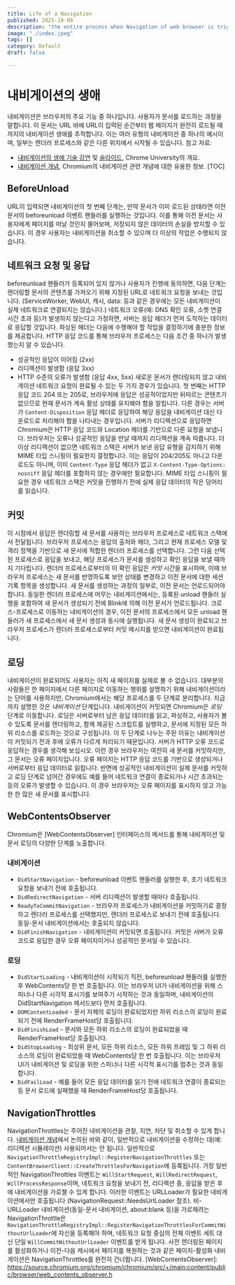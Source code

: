 ```yaml
---
title: Life of a Navigation
published: 2025-10-08
description: "the entire process when Navigation of web browser is triggered"
image: "./index.jpeg"
tags: []
category: Default
draft: false

---
```



# 내비게이션의 생애
내비게이션은 브라우저의 주요 기능 중 하나입니다. 사용자가 문서를 로드하는 과정을 말합니다. 이 문서는 URL 바에 URL이 입력된 순간부터 웹 페이지가 완전히 로드될 때까지의 내비게이션 생애를 추적합니다. 이는 여러 유형의 내비게이션 중 하나의 예시이며, 일부는 렌더러 프로세스와 같은 다른 위치에서 시작될 수 있습니다.
참고 자료:
 * [내비게이션의 생애 기술 강연](https://youtu.be/mX7jQsGCF6E) 및 [슬라이드](https://docs.google.com/presentation/d/1YVqDmbXI0cllpfXD7TuewiexDNZYfwk6fRdmoXJbBlM/edit), Chrome University의 개요.
 * [내비게이션 개념](navigation_concepts.md), Chromium의 내비게이션 관련 개념에 대한 유용한 정보.
[TOC]
## BeforeUnload
URL이 입력되면 내비게이션의 첫 번째 단계는, 만약 문서가 이미 로드된 상태라면 이전 문서의 beforeunload 이벤트 핸들러를 실행하는 것입니다. 이를 통해 이전 문서는 사용자에게 페이지를 떠날 것인지 물어보며, 저장되지 않은 데이터의 손실을 방지할 수 있습니다. 이 경우 사용자는 내비게이션을 취소할 수 있으며 더 이상의 작업은 수행되지 않습니다.
## 네트워크 요청 및 응답
beforeunload 핸들러가 등록되어 있지 않거나 사용자가 진행에 동의하면, 다음 단계는 렌더링할 문서의 콘텐츠를 가져오기 위해 지정된 URL로 네트워크 요청을 보내는 것입니다. (ServiceWorker, WebUI, 캐시, data: 등과 같은 경우에는 모든 내비게이션이 실제 네트워크로 연결되지는 않습니다.)
네트워크 오류(예: DNS 확인 오류, 소켓 연결 시간 초과 등)가 발생하지 않는다고 가정하면, 서버는 응답 헤더가 먼저 도착하는 데이터로 응답할 것입니다. 파싱된 헤더는 다음에 수행해야 할 작업을 결정하기에 충분한 정보를 제공합니다.
HTTP 응답 코드를 통해 브라우저 프로세스는 다음 조건 중 하나가 발생했는지 알 수 있습니다.
* 성공적인 응답이 이어짐 (2xx)
* 리디렉션이 발생함 (응답 3xx)
* HTTP 수준의 오류가 발생함 (응답 4xx, 5xx)
새로운 문서가 렌더링되지 않고 내비게이션 네트워크 요청이 완료될 수 있는 두 가지 경우가 있습니다. 첫 번째는 HTTP 응답 코드 204 또는 205로, 브라우저에 응답은 성공적이었지만 뒤따르는 콘텐츠가 없으므로 현재 문서가 계속 활성 상태를 유지해야 함을 알립니다. 다른 경우는 서버가 `Content-Disposition` 응답 헤더로 응답하여 해당 응답을 내비게이션 대신 다운로드로 처리해야 함을 나타내는 경우입니다.
서버가 리디렉션으로 응답하면 Chromium은 HTTP 응답 코드와 Location 헤더를 기반으로 다른 요청을 보냅니다. 브라우저는 오류나 성공적인 응답을 만날 때까지 리디렉션을 계속 따릅니다.
더 이상 리디렉션이 없으면 네트워크 스택은 서버가 보낸 응답 유형을 감지하기 위해 MIME 타입 스니핑이 필요한지 결정합니다. 이는 응답이 204/205도 아니고 다운로드도 아니며, 이미 `Content-Type` 응답 헤더가 없고 `X-Content-Type-Options: nosniff` 응답 헤더를 포함하지 않는 경우에만 필요합니다. MIME 타입 스니핑이 필요한 경우 네트워크 스택은 커밋을 진행하기 전에 실제 응답 데이터의 작은 덩어리를 읽습니다.
## 커밋
이 시점에서 응답은 렌더링할 새 문서를 사용하는 브라우저 프로세스로 네트워크 스택에서 전달됩니다. 브라우저 프로세스는 응답의 출처와 헤더, 그리고 현재 프로세스 모델 및 격리 정책을 기반으로 새 문서에 적합한 렌더러 프로세스를 선택합니다. 그런 다음 선택된 프로세스로 응답을 보내고, 해당 프로세스가 문서를 생성하고 확인 응답을 보낼 때까지 기다립니다. 렌더러 프로세스로부터의 이 확인 응답은 _커밋_ 시간을 표시하며, 이때 브라우저 프로세스는 새 문서를 반영하도록 보안 상태를 변경하고 이전 문서에 대한 세션 기록 항목을 생성합니다.
새 문서를 생성하는 과정의 일부로, 이전 문서는 언로드되어야 합니다. 동일한 렌더러 프로세스에 머무는 내비게이션에서는, 등록된 unload 핸들러 실행을 포함하여 새 문서가 생성되기 전에 Blink에 의해 이전 문서가 언로드됩니다. 크로스-프로세스로 이동하는 내비게이션의 경우, 이전 문서의 프로세스에서 모든 unload 핸들러가 새 프로세스에서 새 문서 생성과 동시에 실행됩니다.
새 문서 생성이 완료되고 브라우저 프로세스가 렌더러 프로세스로부터 커밋 메시지를 받으면 내비게이션이 완료됩니다.
## 로딩
내비게이션이 완료되어도 사용자는 아직 새 페이지를 실제로 볼 수 없습니다. 대부분의 사람들은 한 페이지에서 다른 페이지로 이동하는 행위를 설명하기 위해 내비게이션이라는 단어를 사용하지만, Chromium에서는 해당 프로세스를 두 단계로 분리합니다. 지금까지 설명한 것은 _내비게이션_ 단계입니다. 내비게이션이 커밋되면 Chromium은 _로딩_ 단계로 이동합니다. 로딩은 서버로부터 남은 응답 데이터를 읽고, 파싱하고, 사용자가 볼 수 있도록 문서를 렌더링하고, 함께 제공된 스크립트를 실행하고, 문서에 지정된 모든 하위 리소스를 로드하는 것으로 구성됩니다.
이 두 단계로 나누는 주된 이유는 내비게이션이 커밋되기 전과 후에 오류가 다르게 처리되기 때문입니다. 서버가 HTTP 오류 코드로 응답하는 경우를 생각해 보십시오. 이런 경우 브라우저는 여전히 새 문서를 커밋하지만, 그 문서는 오류 페이지입니다. 오류 페이지는 HTTP 응답 코드를 기반으로 생성되거나 서버로부터 응답 데이터로 읽힙니다. 반면에 성공적인 내비게이션이 실제 문서를 커밋하고 로딩 단계로 넘어간 경우에도 예를 들어 네트워크 연결이 종료되거나 시간 초과되는 등의 오류가 발생할 수 있습니다. 이 경우 브라우저는 오류 페이지를 표시하지 않고 가능한 한 많은 새 문서를 표시합니다.
## WebContentsObserver
Chromium은 [WebContentsObserver] 인터페이스의 메서드를 통해 내비게이션 및 문서 로딩의 다양한 단계를 노출합니다.
### 내비게이션
* `DidStartNavigation` - beforeunload 이벤트 핸들러를 실행한 후, 초기 네트워크 요청을 보내기 전에 호출됩니다.
* `DidRedirectNavigation` - 서버 리디렉션이 발생할 때마다 호출됩니다.
* `ReadyToCommitNavigation` - 브라우저 프로세스가 내비게이션을 커밋하기로 결정하고 렌더러 프로세스를 선택했지만, 렌더러 프로세스로 보내기 전에 호출됩니다. 동일-문서 내비게이션에서는 호출되지 않습니다.
* `DidFinishNavigation` - 내비게이션이 커밋되면 호출됩니다. 커밋은 서버가 오류 코드로 응답한 경우 오류 페이지이거나 성공적인 문서일 수 있습니다.
### 로딩
* `DidStartLoading` - 내비게이션이 시작되기 직전, beforeunload 핸들러를 실행한 후 WebContents당 한 번 호출됩니다. 이는 브라우저 UI가 내비게이션을 위해 스피너나 다른 시각적 표시기를 보여주기 시작하는 것과 동일하며, 내비게이션의 DidStartNavigation 메서드보다 먼저 호출됩니다.
* `DOMContentLoaded` - 문서 자체의 로딩이 완료되었지만 하위 리소스의 로딩이 완료되기 전에 RenderFrameHost당 호출됩니다.
* `DidFinishLoad` - 문서와 모든 하위 리소스의 로딩이 완료되었을 때 RenderFrameHost당 호출됩니다.
* `DidStopLoading` - 최상위 문서, 모든 하위 리소스, 모든 하위 프레임 및 그 하위 리소스의 로딩이 완료되었을 때 WebContents당 한 번 호출됩니다. 이는 브라우저 UI가 내비게이션 및 로딩을 위한 스피너나 다른 시각적 표시기를 멈추는 것과 동일합니다.
* `DidFailLoad` - 예를 들어 모든 응답 데이터를 읽기 전에 네트워크 연결이 종료되는 등 문서 로드에 실패했을 때 RenderFrameHost당 호출됩니다.
## NavigationThrottles
NavigationThrottles는 주어진 내비게이션을 관찰, 지연, 차단 및 취소할 수 있게 합니다. [내비게이션 개념](navigation_concepts.md#rules-for-canceling-navigations)에서 논의된 바와 같이, 일반적으로 내비게이션을 수정하는 데(예: 리디렉션 시뮬레이션) 사용되어서는 안 됩니다. 일반적으로 `NavigationThrottleRegistryImpl::RegisterNavigationThrottles` 또는 `ContentBrowserClient::CreateThrottlesForNavigation`에 등록됩니다.
가장 일반적인 NavigationThrottles 이벤트는 `WillStartRequest`, `WillRedirectRequest`, `WillProcessResponse`이며, 네트워크 요청을 보내기 전, 리디렉션 중, 응답을 받은 후에 내비게이션을 가로챌 수 있게 합니다. 이러한 이벤트는 URLLoader가 필요한 내비게이션에서만 호출됩니다 (NavigationRequest::NeedsUrlLoader 참조).
비-URLLoader 내비게이션(동일-문서 내비게이션, about:blank 등)을 가로채려는 NavigationThrottle은 `NavigationThrottleRegistryImpl::RegisterNavigationThrottlesForCommitWithoutUrlLoader`에 자신을 등록해야 하며, 네트워크 요청 중심의 전체 이벤트 세트 대신 단일 `WillCommitWithoutUrlLoader` 이벤트를 받게 됩니다. 사전 렌더링된 페이지를 활성화하거나 이전-다음 캐시에서 페이지를 복원하는 것과 같은 페이지-활성화 내비게이션은 NavigationThrottles를 완전히 건너뜁니다.
[WebContentsObserver]: https://source.chromium.org/chromium/chromium/src/+/main:content/public/browser/web_contents_observer.h